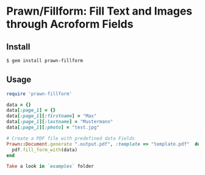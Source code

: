 # Prawn/Fillform: Fill Text and Images through Acroform Fields

## Install

```bash
$ gem install prawn-fillform
```

## Usage

```ruby
require 'prawn-fillform'

data = {}
data[:page_1] = {}
data[:page_1][:firstname] = "Max"
data[:page_1][:lastname] = "Mustermann"
data[:page_1][:photo] = "test.jpg"

# Create a PDF file with predefined data Fields
Prawn::Document.generate ".output.pdf", :template => "template.pdf"  do |pdf|
  pdf.fill_form_with(data)
end

Take a look in `examples` folder

